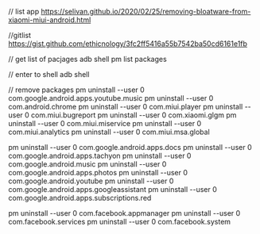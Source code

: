 // list app 
https://selivan.github.io/2020/02/25/removing-bloatware-from-xiaomi-miui-android.html

//gitlist 
https://gist.github.com/ethicnology/3fc2ff5416a55b7542ba50cd6161e1fb

// get list of pacjages
adb shell pm list packages

// enter to shell
adb shell

// remove packages
pm uninstall --user 0 com.google.android.apps.youtube.music
pm uninstall --user 0 com.android.chrome
pm uninstall --user 0 com.miui.player
pm uninstall --user 0 com.miui.bugreport
pm uninstall --user 0 com.xiaomi.glgm
pm uninstall --user 0 com.miui.miservice
pm uninstall --user 0 com.miui.analytics
pm uninstall --user 0 com.miui.msa.global

pm uninstall --user 0 com.google.android.apps.docs
pm uninstall --user 0 com.google.android.apps.tachyon
pm uninstall --user 0 com.google.android.music
pm uninstall --user 0 com.google.android.apps.photos
pm uninstall --user 0 com.google.android.youtube
pm uninstall --user 0 com.google.android.apps.googleassistant
pm uninstall --user 0 com.google.android.apps.subscriptions.red 


pm uninstall --user 0 com.facebook.appmanager
pm uninstall --user 0 com.facebook.services
pm uninstall --user 0 com.facebook.system
